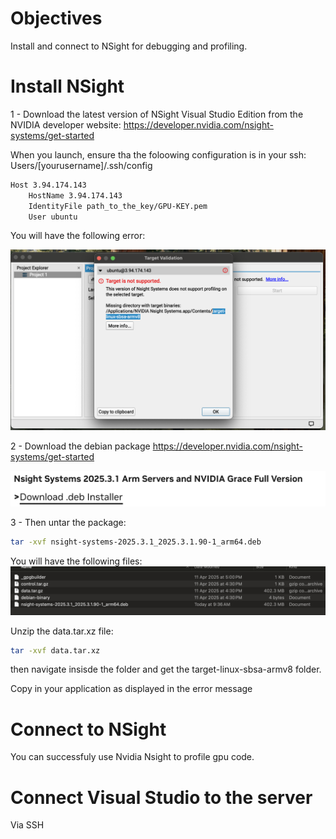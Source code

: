 # Objectives

Install and connect to NSight for debugging and profiling.

# Install NSight

1 - Download the latest version of NSight Visual Studio Edition from the NVIDIA developer website:
https://developer.nvidia.com/nsight-systems/get-started


When you launch, ensure tha the foloowing configuration is in your ssh: Users/[yourusername]/.ssh/config

```bash
Host 3.94.174.143
	HostName 3.94.174.143
	IdentityFile path_to_the_key/GPU-KEY.pem
	User ubuntu
```

You will have the following error:

![Error on MAc missing linux target](images/error_missing_package_mac.png)


2 - Download the debian package
https://developer.nvidia.com/nsight-systems/get-started

![Download Target](images/package_deb.png)


3 - Then untar the package:

```bash
tar -xvf nsight-systems-2025.3.1_2025.3.1.90-1_arm64.deb
```

You will have the following files:
![Deb structure](images/deb_package_structure.png)

Unzip the data.tar.xz file:
```bash
tar -xvf data.tar.xz
```

then navigate insisde the folder and get the target-linux-sbsa-armv8 folder.

Copy in your application as displayed in the error message


# Connect to NSight

You can successfuly use Nvidia Nsight to profile gpu code. 

# Connect Visual Studio to the server

Via SSH
